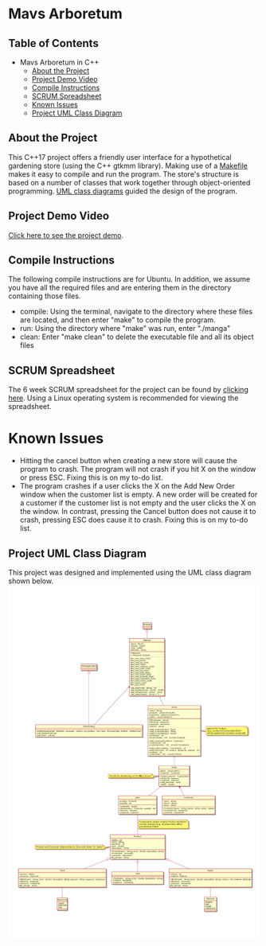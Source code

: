 # Mavs Arboretum

## Table of Contents
- Mavs Arboretum in C++
  * [About the Project](#about-the-project)
  * [Project Demo Video](#project-demo-video)
  * [Compile Instructions](#compile-instructions)
  * [SCRUM Spreadsheet](#scrum-spreadsheet)
  * [Known Issues](#known-issues)
  * [Project UML Class Diagram](#project-uml-class-diagram)

## About the Project
This C++17 project offers a friendly user interface for a hypothetical gardening store (using the C++ gtkmm library). Making use of a [Makefile](https://www.gnu.org/software/make/manual/make.html) makes it easy to compile and run the program. The store's structure is based on a number of classes that work together through object-oriented programming. [UML class diagrams](https://github.com/RobertCarrUTA/Mavs-Arboretum-Store/blob/main/UML-Class-Diagram-Requirements.png) guided the design of the program.

## Project Demo Video
[Click here to see the project demo](https://www.youtube.com/watch?v=xdmtEtFTomY).

## Compile Instructions
The following compile instructions are for Ubuntu. In addition, we assume you have all the required files and are entering them in the directory containing those files.
* compile: Using the terminal, navigate to the directory where these files are located, and then enter "make" to compile the program.
* run: Using the directory where "make" was run, enter "./manga"
* clean: Enter "make clean" to delete the executable file and all its object files

## SCRUM Spreadsheet
The 6 week SCRUM spreadsheet for the project can be found by [clicking here](https://github.com/RobertCarrUTA/Mavs-Arboretum-Store/blob/main/documents/Scrum_MANGA.ods). Using a Linux operating system is recommended for viewing the spreadsheet.

# Known Issues
* Hitting the cancel button when creating a new store will cause the program to crash. The program will not crash if you hit X on the window or press ESC. Fixing this is on my to-do list.
* The program crashes if a user clicks the X on the Add New Order window when the customer list is empty. A new order will be created for a customer if the customer list is not empty and the user clicks the X on the window. In contrast, pressing the Cancel button does not cause it to crash, pressing ESC does cause it to crash. Fixing this is on my to-do list.

## Project UML Class Diagram
This project was designed and implemented using the UML class diagram shown below.
![alt text](https://github.com/RobertCarrUTA/Mavs-Arboretum-Store/blob/main/documents/UML-Class-Diagram-Requirements.png)
